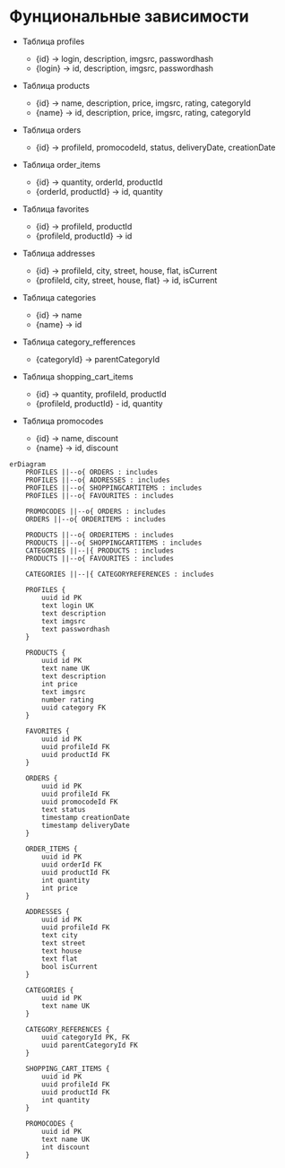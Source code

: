 # Фунциональные зависимости
- Таблица profiles
   - {id} -> login, description, imgsrc, passwordhash
   - {login} -> id, description, imgsrc, passwordhash

- Таблица products
    - {id} -> name, description, price, imgsrc, rating, categoryId
    - {name} -> id, description, price, imgsrc, rating, categoryId

- Таблица orders
    - {id} ->  profileId, promocodeId, status, deliveryDate, creationDate

- Таблица order_items
    - {id} -> quantity, orderId, productId
    - {orderId, productId} -> id, quantity

- Таблица favorites
    - {id} -> profileId, productId
    - {profileId, productId} -> id

- Таблица addresses
    - {id} -> profileId, city, street, house, flat, isCurrent
    - {profileId, city, street, house, flat} -> id, isCurrent

- Таблица categories
    - {id} -> name
    - {name} -> id

- Таблица category_refferences
    - {categoryId} -> parentCategoryId

- Таблица shopping_cart_items
    - {id} ->  quantity, profileId, productId
    - {profileId, productId} - id, quantity

- Таблица promocodes
    - {id} -> name, discount
    - {name} -> id, discount
```mermaid
erDiagram
    PROFILES ||--o{ ORDERS : includes
    PROFILES ||--o{ ADDRESSES : includes
    PROFILES ||--o{ SHOPPINGCARTITEMS : includes
    PROFILES ||--o{ FAVOURITES : includes
    
    PROMOCODES ||--o{ ORDERS : includes
    ORDERS ||--o{ ORDERITEMS : includes

    PRODUCTS ||--o{ ORDERITEMS : includes
    PRODUCTS ||--o{ SHOPPINGCARTITEMS : includes
    CATEGORIES ||--|{ PRODUCTS : includes
    PRODUCTS ||--o{ FAVOURITES : includes

    CATEGORIES ||--|{ CATEGORYREFERENCES : includes

    PROFILES {
        uuid id PK
        text login UK
        text description
        text imgsrc
        text passwordhash
    }
    
    PRODUCTS {
        uuid id PK
        text name UK
        text description
        int price
        text imgsrc
        number rating
        uuid category FK
    }

    FAVORITES {
        uuid id PK
        uuid profileId FK
        uuid productId FK
    }

    ORDERS {
        uuid id PK
        uuid profileId FK
        uuid promocodeId FK
        text status
        timestamp creationDate
        timestamp deliveryDate
    }

    ORDER_ITEMS {
        uuid id PK
        uuid orderId FK
        uuid productId FK
        int quantity
        int price
    }

    ADDRESSES {
        uuid id PK
        uuid profileId FK
        text city
        text street
        text house
        text flat
        bool isCurrent
    }

    CATEGORIES {
        uuid id PK
        text name UK
    }

    CATEGORY_REFERENCES {
        uuid categoryId PK, FK
        uuid parentCategoryId FK
    }

    SHOPPING_CART_ITEMS {
        uuid id PK
        uuid profileId FK
        uuid productId FK
        int quantity
    }

    PROMOCODES {
        uuid id PK
        text name UK
        int discount
    }

```
